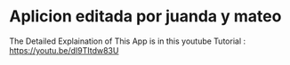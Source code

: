 # Aplicion editada por juanda y mateo

The Detailed Explaination of This App is in this youtube Tutorial : https://youtu.be/dI9TItdw83U
